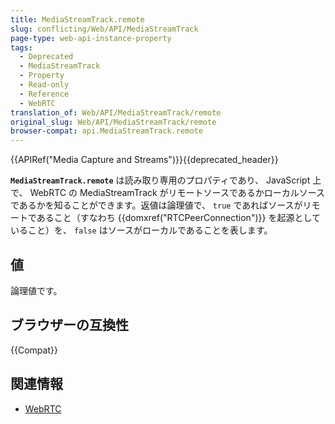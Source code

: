 ```yaml
---
title: MediaStreamTrack.remote
slug: conflicting/Web/API/MediaStreamTrack
page-type: web-api-instance-property
tags:
  - Deprecated
  - MediaStreamTrack
  - Property
  - Read-only
  - Reference
  - WebRTC
translation_of: Web/API/MediaStreamTrack/remote
original_slug: Web/API/MediaStreamTrack/remote
browser-compat: api.MediaStreamTrack.remote
---
```


{{APIRef("Media Capture and Streams")}}{{deprecated_header}}

**`MediaStreamTrack.remote`** は読み取り専用のプロパティであり、 JavaScript 上で、 WebRTC の MediaStreamTrack がリモートソースであるかローカルソースであるかを知ることができます。返値は論理値で、 `true` であればソースがリモートであること（すなわち {{domxref("RTCPeerConnection")}} を起源としていること）を、 `false` はソースがローカルであることを表します。

## 値

論理値です。

## ブラウザーの互換性

{{Compat}}

## 関連情報

- [WebRTC](/en-US/docs/Web/API/WebRTC_API)
